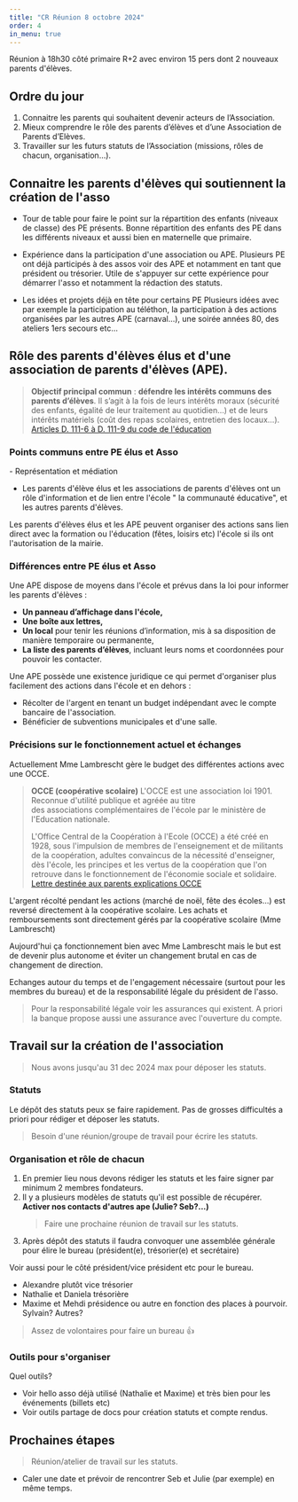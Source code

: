 ```yaml
---
title: "CR Réunion 8 octobre 2024"
order: 4
in_menu: true
---
```

​Réunion à 18h30 côté primaire R+2 avec environ 15 pers dont 2 nouveaux parents d'élèves.

## Ordre du jour
1. Connaitre les parents qui souhaitent devenir acteurs de l’Association.
2. Mieux comprendre le rôle des parents d’élèves et d’une Association de Parents d’Elèves.
3. Travailler sur les futurs statuts de l’Association (missions, rôles de chacun, organisation...).

## Connaitre les parents d'élèves qui soutiennent la création de l'asso

- Tour de table pour faire le point sur la répartition des enfants (niveaux de classe) des PE présents.
	Bonne répartition des enfants des PE dans les différents niveaux et aussi bien en maternelle que primaire.

- Expérience dans la participation d'une association ou APE.
	Plusieurs PE ont déjà participés à des assos voir des APE et notamment en tant que président ou trésorier. 
	Utile de s'appuyer sur cette expérience pour démarrer l'asso et notamment la rédaction des statuts.

- Les idées et projets déjà en tête pour certains PE
	Plusieurs idées avec par exemple la participation au téléthon, la participation à des actions organisées par les autres APE (carnaval...), une soirée années 80, des ateliers 1ers secours etc...

## Rôle des parents d'élèves élus et d'une association de parents d'élèves (APE).
>**Objectif principal commun** : **défendre les intérêts communs des parents d’élèves**. Il s’agit à la fois de leurs intérêts moraux (sécurité des enfants, égalité de leur traitement au quotidien…) et de leurs intérêts matériels (coût des repas scolaires, entretien des locaux…).
[Articles D. 111-6 à D. 111-9 du code de l'éducation](https://www.legifrance.gouv.fr/codes/id/LEGISCTA000006182458/)

### Points communs entre PE élus et Asso
​- Représentation et médiation
- Les parents d'élève élus et les associations de parents d'élèves ont un rôle d'information et de lien entre l'école " la communauté éducative", et les autres parents d'élèves.
 
Les parents d'élèves élus et les APE peuvent organiser des actions sans lien direct avec la formation ou l'éducation (fêtes, loisirs etc) l'école si ils ont l'autorisation de la mairie.

### Différences entre PE élus et Asso
Une APE dispose de moyens dans l'école et prévus dans la loi pour informer les parents d'élèves :
- **Un panneau d’affichage dans l'école,**
- **Une boîte aux lettres,**
- **Un local** pour tenir les réunions d’information, mis à sa disposition de manière temporaire ou permanente,
- **La liste des parents d’élèves**, incluant leurs noms et coordonnées pour pouvoir les contacter.

Une APE possède une existence juridique ce qui permet d'organiser plus facilement des actions dans l'école et en dehors :
- Récolter de l'argent en tenant un budget indépendant avec le compte bancaire de l'association.
- Bénéficier de subventions municipales et d'une salle.

### Précisions sur le fonctionnement actuel et échanges

Actuellement Mme Lambrescht gère le budget des différentes actions avec une OCCE.

> **OCCE (coopérative scolaire)**
> L'OCCE est une association loi 1901.  
> Reconnue d'utilité publique et agréée au titre des associations complémentaires de l'école par le ministère de l'Education nationale.
> 
> L'Office Central de la Coopération à l'Ecole (OCCE) a été créé en 1928, sous l'impulsion de membres de l'enseignement et de militants de la coopération, adultes convaincus de la nécessité d'enseigner, dès l'école, les principes et les vertus de la coopération que l'on retrouve dans le fonctionnement de l'économie sociale et solidaire.
> [Lettre destinée aux parents explications OCCE](https://www.calameo.com/occe/read/00150983705f3f9cb1554?page=1)

L'argent récolté pendant les actions (marché de noël, fête des écoles...) est reversé directement à la coopérative scolaire.
Les achats et remboursements sont directement gérés par la coopérative scolaire (Mme Lambrescht)

Aujourd'hui ça fonctionnement bien avec Mme Lambrescht mais le but est de devenir plus autonome et éviter un changement brutal en cas de changement de direction.

Echanges autour du temps et de l'engagement nécessaire (surtout pour les membres du bureau) et de la responsabilité légale du président de l'asso. 
> Pour la responsabilité légale voir les assurances qui existent. A priori la banque propose aussi une assurance avec l'ouverture du compte.

## Travail sur la création de l'association

> Nous avons jusqu'au 31 dec 2024 max pour déposer les statuts.

### Statuts
Le dépôt des statuts peux se faire rapidement. Pas de grosses difficultés a priori pour rédiger et déposer les statuts.
>Besoin d'une réunion/groupe de travail pour écrire les statuts.

### Organisation et rôle de chacun
1. En premier lieu nous devons rédiger les statuts et les faire signer par minimum 2 membres fondateurs. 
2. Il y a plusieurs modèles de statuts qu'il est possible de récupérer. 
    **Activer nos contacts d'autres ape (Julie? Seb?...)**
   >Faire une prochaine réunion de travail sur les statuts. 
3. Après dépôt des statuts il faudra convoquer une assemblée générale pour élire le bureau (président(e), trésorier(e) et secrétaire)

Voir aussi pour le côté président/vice président etc pour le bureau.
- Alexandre plutôt vice trésorier
- Nathalie et Daniela trésorière
- Maxime et Mehdi présidence ou autre en fonction des places à pourvoir.
Sylvain?
Autres?

> Assez de volontaires pour faire un bureau 👍

### Outils pour s'organiser

Quel outils? 
- Voir hello asso déjà utilisé (Nathalie et Maxime) et très bien pour les événements (billets etc)
- Voir outils partage de docs pour création statuts et compte rendus.

## Prochaines étapes 
>Réunion/atelier de travail sur les statuts.
  - Caler une date et prévoir de rencontrer Seb et Julie (par exemple) en même temps. 
